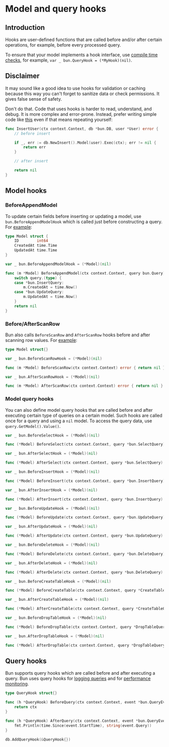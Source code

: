 # Model and query hooks

## Introduction

Hooks are user-defined functions that are called before and/or after certain operations, for example, before every processed query.

To ensure that your model implements a hook interface, use [compile time checks](https://medium.com/@matryer/golang-tip-compile-time-checks-to-ensure-your-type-satisfies-an-interface-c167afed3aae), for example, `var _ bun.QueryHook = (*MyHook)(nil)`.

## Disclaimer

It may sound like a good idea to use hooks for validation or caching because this way you can't forget to sanitize data or check permissions. It gives false sense of safety.

Don't do that. Code that uses hooks is harder to read, understand, and debug. It is more complex and error-prone. Instead, prefer writing simple code like [this](https://github.com/uptrace/bun/tree/master/example/tx-composition) even if that means repeating yourself:

```go
func InsertUser(ctx context.Context, db *bun.DB, user *User) error {
	// before insert

	if _, err := db.NewInsert().Model(user).Exec(ctx); err != nil {
		return err
	}

	// after insert

	return nil
}
```

## Model hooks

### BeforeAppendModel

To update certain fields before inserting or updating a model, use `bun.BeforeAppendModelHook` which is called just before constructing a query. For [example](https://github.com/uptrace/bun/tree/master/example/model-hooks):

```go
type Model struct {
    ID        int64
    CreatedAt time.Time
    UpdatedAt time.Time
}

var _ bun.BeforeAppendModelHook = (*Model)(nil)

func (m *Model) BeforeAppendModel(ctx context.Context, query bun.Query) error {
	switch query.(type) {
	case *bun.InsertQuery:
		m.CreatedAt = time.Now()
	case *bun.UpdateQuery:
		m.UpdatedAt = time.Now()
	}
	return nil
}
```

### Before/AfterScanRow

Bun also calls `BeforeScanRow` and `AfterScanRow` hooks before and after scanning row values. For [example](https://github.com/uptrace/bun/tree/master/example/model-hooks):

```go
type Model struct{}

var _ bun.BeforeScanRowHook = (*Model)(nil)

func (m *Model) BeforeScanRow(ctx context.Context) error { return nil }

var _ bun.AfterScanRowHook = (*Model)(nil)

func (m *Model) AfterScanRow(ctx context.Context) error { return nil }
```

### Model query hooks

You can also define model query hooks that are called before and after executing certain type of queries on a certain model. Such hooks are called once for a query and using a `nil` model. To access the query data, use `query.GetModel().Value()`.

```go
var _ bun.BeforeSelectHook = (*Model)(nil)

func (*Model) BeforeSelect(ctx context.Context, query *bun.SelectQuery) error { return nil }

var _ bun.AfterSelectHook = (*Model)(nil)

func (*Model) AfterSelect(ctx context.Context, query *bun.SelectQuery) error { return nil }

var _ bun.BeforeInsertHook = (*Model)(nil)

func (*Model) BeforeInsert(ctx context.Context, query *bun.InsertQuery) error { nil }

var _ bun.AfterInsertHook = (*Model)(nil)

func (*Model) AfterInsert(ctx context.Context, query *bun.InsertQuery) error { return nil }

var _ bun.BeforeUpdateHook = (*Model)(nil)

func (*Model) BeforeUpdate(ctx context.Context, query *bun.UpdateQuery) error { return nil }

var _ bun.AfterUpdateHook = (*Model)(nil)

func (*Model) AfterUpdate(ctx context.Context, query *bun.UpdateQuery) error { return nil }

var _ bun.BeforeDeleteHook = (*Model)(nil)

func (*Model) BeforeDelete(ctx context.Context, query *bun.DeleteQuery) error { return nil }

var _ bun.AfterDeleteHook = (*Model)(nil)

func (*Model) AfterDelete(ctx context.Context, query *bun.DeleteQuery) error { return nil }

var _ bun.BeforeCreateTableHook = (*Model)(nil)

func (*Model) BeforeCreateTable(ctx context.Context, query *CreateTableQuery) error { return nil }

var _ bun.AfterCreateTableHook = (*Model)(nil)

func (*Model) AfterCreateTable(ctx context.Context, query *CreateTableQuery) error { return nil }

var _ bun.BeforeDropTableHook = (*Model)(nil)

func (*Model) BeforeDropTable(ctx context.Context, query *DropTableQuery) error { return nil }

var _ bun.AfterDropTableHook = (*Model)(nil)

func (*Model) AfterDropTable(ctx context.Context, query *DropTableQuery) error { return nil }
```

## Query hooks

Bun supports query hooks which are called before and after executing a query. Bun uses query hooks for [logging queries](debugging.md) and for [performance monitoring](performance-monitoring.md).

```go
type QueryHook struct{}

func (h *QueryHook) BeforeQuery(ctx context.Context, event *bun.QueryEvent) context.Context {
	return ctx
}

func (h *QueryHook) AfterQuery(ctx context.Context, event *bun.QueryEvent) {
	fmt.Println(time.Since(event.StartTime), string(event.Query))
}

db.AddQueryHook(&QueryHook{})
```
